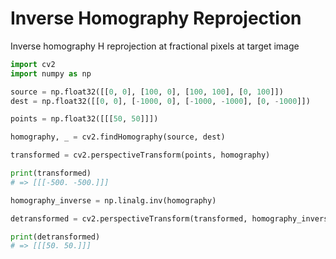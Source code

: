 # Inverse Homography Reprojection

Inverse homography H reprojection at fractional pixels at target image


```python
import cv2
import numpy as np

source = np.float32([[0, 0], [100, 0], [100, 100], [0, 100]])
dest = np.float32([[0, 0], [-1000, 0], [-1000, -1000], [0, -1000]])

points = np.float32([[[50, 50]]])

homography, _ = cv2.findHomography(source, dest)

transformed = cv2.perspectiveTransform(points, homography)

print(transformed)
# => [[[-500. -500.]]]

homography_inverse = np.linalg.inv(homography)

detransformed = cv2.perspectiveTransform(transformed, homography_inverse)

print(detransformed)
# => [[[50. 50.]]]

```
